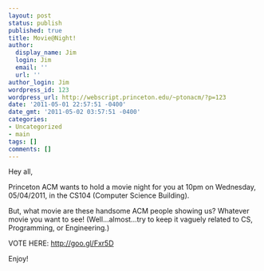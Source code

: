 ```yaml
---
layout: post
status: publish
published: true
title: Movie@Night!
author:
  display_name: Jim
  login: Jim
  email: ''
  url: ''
author_login: Jim
wordpress_id: 123
wordpress_url: http://webscript.princeton.edu/~ptonacm/?p=123
date: '2011-05-01 22:57:51 -0400'
date_gmt: '2011-05-02 03:57:51 -0400'
categories:
- Uncategorized
- main
tags: []
comments: []
---
```

<p>Hey all,</p>
<p>Princeton ACM wants to hold a movie night for you at 10pm on Wednesday, 05/04/2011, in the CS104 (Computer Science Building).</p>
<p>But, what movie are these handsome ACM people showing us? Whatever movie you want to see! (Well...almost...try to keep it vaguely related to CS, Programming, or Engineering.)</p>
<p>VOTE HERE: <a title="http://goo.gl/Fxr5D" href="http://goo.gl/Fxr5D">http://goo.gl/Fxr5D</a></p>
<p>Enjoy!</p>
